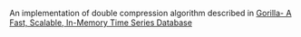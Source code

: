 An implementation of double compression algorithm described in [Gorilla- A Fast, Scalable, In-Memory Time Series Database](http://www.vldb.org/pvldb/vol8/p1816-teller.pdf)  
